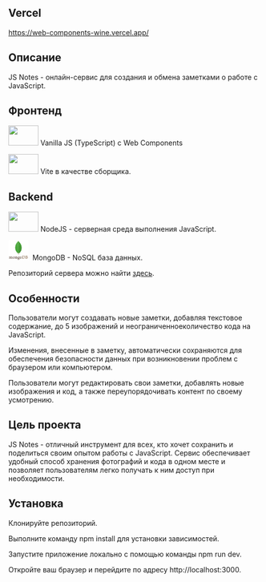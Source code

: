 ## Vercel

https://web-components-wine.vercel.app/

## Описание

JS Notes - онлайн-сервис для создания и обмена заметками о работе с JavaScript.
     
## Фронтенд

<img src="https://res.cloudinary.com/ds289tkqj/image/upload/v1686751143/git-hub-img/typescript-min_brr6dq.png" width="60" height="40"> Vanilla JS (TypeScript) с Web Components

<img src="https://res.cloudinary.com/ds289tkqj/image/upload/v1686754238/git-hub-img/i_gdx3me.webp" width="60" height="40">  Vite в качестве сборщика.

## Backend

<img src="https://res.cloudinary.com/ds289tkqj/image/upload/v1686752638/git-hub-img/aa338729c619d2f77820cf1903f542e7_f8wknh.jpg" width="60" height="40">  NodeJS - серверная среда выполнения JavaScript.

<img src="https://github.com/devicons/devicon/blob/master/icons/mongodb/mongodb-original-wordmark.svg" title="React" alt="React" width="40" height="40"/>&nbsp; MongoDB - NoSQL база данных.

Репозиторий сервера можно найти [здесь](https://github.com/Ruslan-Gubin/direcroty-backend/tree/master).

## Особенности

Пользователи могут создавать новые заметки, добавляя текстовое содержание, до 5 изображений и неограниченноеколичество кода на JavaScript.

Изменения, внесенные в заметку, автоматически сохраняются для обеспечения безопасности данных при возникновении проблем с браузером или компьютером.

Пользователи могут редактировать свои заметки, добавлять новые изображения и код, а также переупорядочивать контент по своему усмотрению.
          
## Цель проекта

JS Notes - отличный инструмент для всех, кто хочет сохранить и поделиться своим опытом работы с JavaScript. Сервис обеспечивает удобный способ хранения фотографий и кода в одном месте и позволяет пользователям легко получать к ним доступ при необходимости.         

## Установка

Клонируйте репозиторий.

Выполните команду npm install для установки зависимостей.

Запустите приложение локально с помощью команды npm run dev.

Откройте ваш браузер и перейдите по адресу http://localhost:3000.

